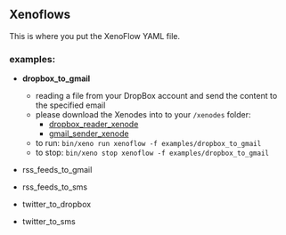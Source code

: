 ## Xenoflows

This is where you put the XenoFlow YAML file.

### examples:

* __dropbox_to_gmail__
  * reading a file from your DropBox account and send the content to the specified email
  * please download the Xenodes into to your `/xenodes` folder:
    * [dropbox_reader_xenode](https://github.com/Nodally/dropbox_reader_xenode)
    * [gmail_sender_xenode](https://github.com/Nodally/gmail_sender_xenode)
  * to run: `bin/xeno run xenoflow -f examples/dropbox_to_gmail`
  * to stop: `bin/xeno stop xenoflow -f examples/dropbox_to_gmail`
* rss_feeds_to_gmail


* rss_feeds_to_sms


* twitter_to_dropbox


* twitter_to_sms
